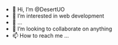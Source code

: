- 👋 Hi, I’m @DesertUO
- 👀 I’m interested in web development
- 🌱 ...
- 💞️ I’m looking to collaborate on anything
- 📫 How to reach me ...

<!---
DesertUO/DesertUO is a ✨ special ✨ repository because its `README.md` (this file) appears on your GitHub profile.
You can click the Preview link to take a look at your changes.
--->
